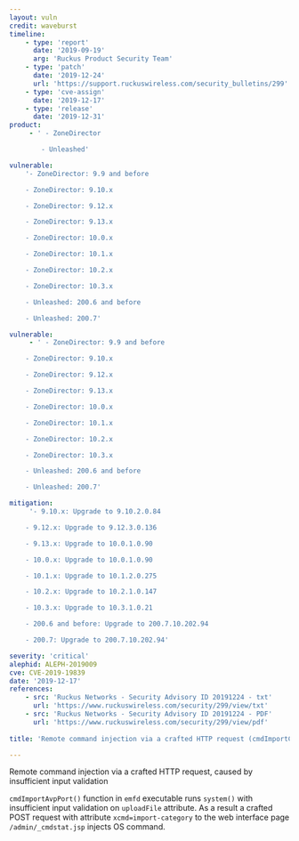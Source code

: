 ```yaml
---
layout: vuln
credit: waveburst
timeline:
    - type: 'report'
      date: '2019-09-19'
      arg: 'Ruckus Product Security Team'
    - type: 'patch'
      date: '2019-12-24'
      url: 'https://support.ruckuswireless.com/security_bulletins/299'
    - type: 'cve-assign'
      date: '2019-12-17'
    - type: 'release'
      date: '2019-12-31'
product:
     - ' - ZoneDirector

        - Unleashed'

vulnerable:
    '- ZoneDirector: 9.9 and before

    - ZoneDirector: 9.10.x

    - ZoneDirector: 9.12.x

    - ZoneDirector: 9.13.x

    - ZoneDirector: 10.0.x

    - ZoneDirector: 10.1.x

    - ZoneDirector: 10.2.x

    - ZoneDirector: 10.3.x

    - Unleashed: 200.6 and before

    - Unleashed: 200.7'

vulnerable:
     - ' - ZoneDirector: 9.9 and before

    - ZoneDirector: 9.10.x

    - ZoneDirector: 9.12.x

    - ZoneDirector: 9.13.x

    - ZoneDirector: 10.0.x

    - ZoneDirector: 10.1.x

    - ZoneDirector: 10.2.x

    - ZoneDirector: 10.3.x

    - Unleashed: 200.6 and before

    - Unleashed: 200.7'

mitigation: 
     '- 9.10.x: Upgrade to 9.10.2.0.84

    - 9.12.x: Upgrade to 9.12.3.0.136

    - 9.13.x: Upgrade to 10.0.1.0.90

    - 10.0.x: Upgrade to 10.0.1.0.90

    - 10.1.x: Upgrade to 10.1.2.0.275

    - 10.2.x: Upgrade to 10.2.1.0.147

    - 10.3.x: Upgrade to 10.3.1.0.21

    - 200.6 and before: Upgrade to 200.7.10.202.94

    - 200.7: Upgrade to 200.7.10.202.94'

severity: 'critical'
alephid: ALEPH-2019009
cve: CVE-2019-19839
date: '2019-12-17'
references:
    - src: 'Ruckus Networks - Security Advisory ID 20191224 - txt'
      url: 'https://www.ruckuswireless.com/security/299/view/txt'
    - src: 'Ruckus Networks - Security Advisory ID 20191224 - PDF'
      url: 'https://www.ruckuswireless.com/security/299/view/pdf'
  
title: 'Remote command injection via a crafted HTTP request (cmdImportCategory)'

---
```


Remote command injection via a crafted HTTP request, caused by insufficient input validation

`cmdImportAvpPort()` function in `emfd` executable runs `system()` with insufficient input validation on `uploadFile` attribute. As a result a crafted POST request with attribute `xcmd=import-category` to the web interface page `/admin/_cmdstat.jsp` injects OS command.


